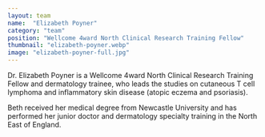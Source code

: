 ```yaml
---
layout: team
name:  "Elizabeth Poyner"
category: "team"
position: "Wellcome 4ward North Clinical Research Training Fellow"
thumbnail: "elizabeth-poyner.webp"
image: "elizabeth-poyner-full.jpg"
---
```

Dr. Elizabeth Poyner is a Wellcome 4ward North Clinical Research Training Fellow and dermatology trainee, who leads the studies on cutaneous T cell lymphoma and inflammatory skin disease (atopic eczema and psoriasis).

Beth received her medical degree from Newcastle University and has performed her junior doctor and dermatology specialty training in the North East of England.
